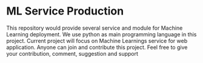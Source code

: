 # ML Service Production
This repository would provide several service and module for Machine Learning deployment. 
We use python as main programming language in this project.
Current project will focus on Machine Learnings service for web application. 
Anyone can join and contribute this project. Feel free to give your contribution, comment, suggestion and support  

